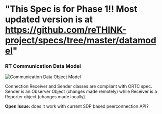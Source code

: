 "This Spec is for Phase 1!! Most updated version is at https://github.com/reTHINK-project/specs/tree/master/datamodel" 
========== 
### RT Communication Data Model 

<!--
@startuml "RTCommunication-Data-Object-Model.png"

package Stream <<Rect>> {

	interface MediaStreamTrack : EventTarget {
    readonly    attribute DOMString             kind;
    readonly    attribute DOMString             id;
    readonly    attribute DOMString             label;
                attribute boolean               enabled;
    readonly    attribute boolean               muted;
                attribute EventHandler          onmute;
                attribute EventHandler          onunmute;
    readonly    attribute boolean               _readonly;
    readonly    attribute boolean               remote;
    readonly    attribute MediaStreamTrackState readyState;
                attribute EventHandler          onended;
	};

dictionary MediaTrackSupportedConstraints {
    boolean width;
    boolean height;
    boolean aspectRatio;
    boolean frameRate;
    boolean facingMode;
    boolean volume;
    boolean sampleRate;
    boolean sampleSize;
    boolean echoCancellation;
    boolean deviceId;
    boolean groupId;
};

	dictionary MediaTrackCapabilities {
    (long or LongRange)     width;
    (long or LongRange)     height;
    (double or DoubleRange) aspectRatio;
    (double or DoubleRange) frameRate;
    DOMString               facingMode;
    (double or DoubleRange) volume;
    (long or LongRange)     sampleRate;
    (long or LongRange)     sampleSize;
    sequence<boolean>       echoCancellation;
    DOMString               deviceId;
    DOMString               groupId;
	};


enum MediaStreamTrackState {
    "live",
    "ended"
};

enum SourceTypeEnum {
    "camera",
    "microphone"
};
	dictionary MediaTrackSettings {
    long      width;
    long      height;
    double    aspectRatio;
    double    frameRate;
    DOMString facingMode;
    double    volume;
    long      sampleRate;
    long      sampleSize;
    boolean   echoCancellation;
    DOMString deviceId;
    DOMString groupId;
	}

enum MediaDeviceKind {
    "audioinput",
    "audiooutput",
    "videoinput"
};
}

package Connection <<Rect>> {

	class	Receiver {
	
	}

	class	Sender {
	
	}

}



@enduml
-->

![Communication Data Object Model](RTCommunication-Data-Object-Model.png)

Connection Receiver and Sender classes are compliant with ORTC spec.
Sender is an Observer Object (changes made remotely) while Receiver is a Reporter object (changes made locally). 

**Open Issue:** does it work with current SDP based peerconnection API?